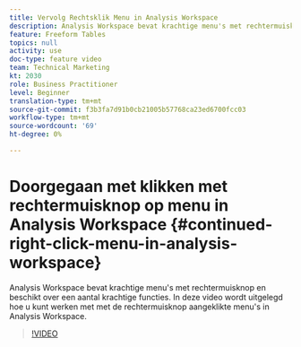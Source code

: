 ```yaml
---
title: Vervolg Rechtsklik Menu in Analysis Workspace
description: Analysis Workspace bevat krachtige menu's met rechtermuisknop en beschikt over een aantal krachtige functies. In deze video wordt uitgelegd hoe u kunt werken met met de rechtermuisknop aangeklikte menu's in Analysis Workspace.
feature: Freeform Tables
topics: null
activity: use
doc-type: feature video
team: Technical Marketing
kt: 2030
role: Business Practitioner
level: Beginner
translation-type: tm+mt
source-git-commit: f3b3fa7d91b0cb21005b57768ca23ed6700fcc03
workflow-type: tm+mt
source-wordcount: '69'
ht-degree: 0%

---
```



# Doorgegaan met klikken met rechtermuisknop op menu in Analysis Workspace {#continued-right-click-menu-in-analysis-workspace}

Analysis Workspace bevat krachtige menu&#39;s met rechtermuisknop en beschikt over een aantal krachtige functies. In deze video wordt uitgelegd hoe u kunt werken met met de rechtermuisknop aangeklikte menu&#39;s in Analysis Workspace.

>[!VIDEO](https://video.tv.adobe.com/v/23982/?quality=12)

